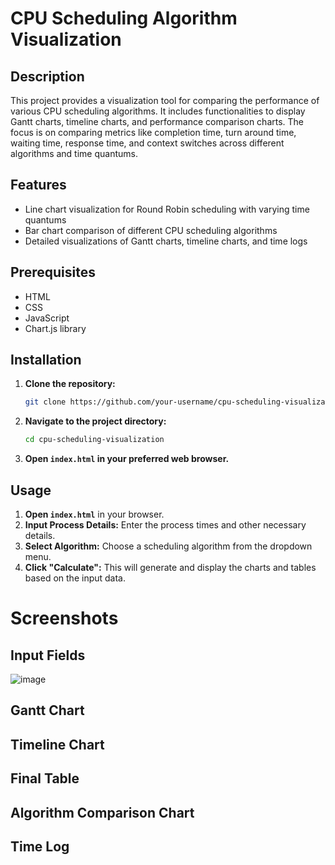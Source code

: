 # CPU Scheduling Algorithm Visualization

## Description

This project provides a visualization tool for comparing the performance of various CPU scheduling algorithms. It includes functionalities to display Gantt charts, timeline charts, and performance comparison charts. The focus is on comparing metrics like completion time, turn around time, waiting time, response time, and context switches across different algorithms and time quantums.

## Features

- Line chart visualization for Round Robin scheduling with varying time quantums
- Bar chart comparison of different CPU scheduling algorithms
- Detailed visualizations of Gantt charts, timeline charts, and time logs

## Prerequisites

- HTML
- CSS
- JavaScript
- Chart.js library

## Installation

1. **Clone the repository:**

    ```bash
    git clone https://github.com/your-username/cpu-scheduling-visualization.git
    ```

2. **Navigate to the project directory:**

    ```bash
    cd cpu-scheduling-visualization
    ```

3. **Open `index.html` in your preferred web browser.**

## Usage

1. **Open `index.html`** in your browser.
2. **Input Process Details:** Enter the process times and other necessary details.
3. **Select Algorithm:** Choose a scheduling algorithm from the dropdown menu.
4. **Click "Calculate":** This will generate and display the charts and tables based on the input data.

# Screenshots
## Input Fields
![image](https://github.com/user-attachments/assets/86f20ada-898d-4d34-b8c4-31aa54689f86)



## Gantt Chart

## Timeline Chart

## Final Table

## Algorithm Comparison Chart

## Time Log


